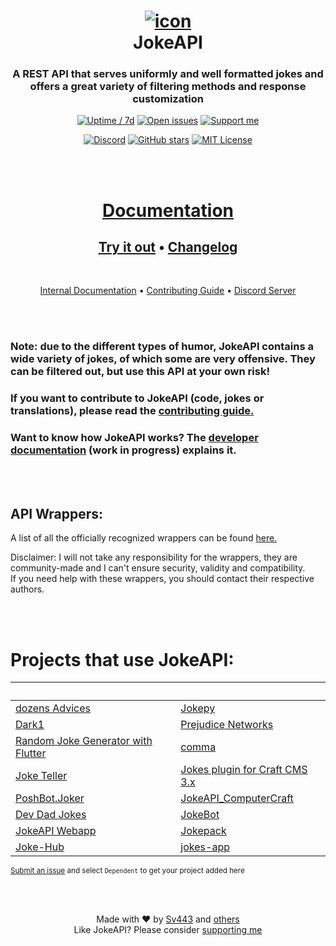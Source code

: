 <!-- hi, hope you are having a great day :) -->
<div align="center" style="text-align: center;">

# [![icon](https://sv443.net/cdn/jokeapi/icon_readme.png)](#readme)<br>JokeAPI

### A REST API that serves uniformly and well formatted jokes and offers a great variety of filtering methods and response customization
[![Uptime / 7d](https://img.shields.io/uptimerobot/ratio/7/m784261094-bff76b959ebb8fc39f7eb2d0)](https://status.sv443.net/)
[![Open issues](https://img.shields.io/github/issues/Sv443/JokeAPI)](https://github.com/Sv443/JokeAPI/issues)
[![Support me](https://img.shields.io/badge/-Support%20me-555555?logo=GitHub%20Sponsors)](https://github.com/sponsors/Sv443)
  
[![Discord](https://img.shields.io/discord/565933531214118942)](https://discord.gg/aBH4uRG)
[![GitHub stars](https://img.shields.io/github/stars/Sv443/JokeAPI)](https://github.com/Sv443/JokeAPI/stargazers)
[![MIT License](https://img.shields.io/github/license/Sv443/JokeAPI)](https://github.com/Sv443/JokeAPI/blob/master/LICENSE.txt)

<br><br>

# [Documentation](https://jokeapi.dev/)
## [Try it out](https://jokeapi.dev/#try-it) &bull; [Changelog](./changelog.md#readme)

<br>

[Internal Documentation](./dev/docs/index.md#readme) &bull; [Contributing Guide](./.github/Contributing.md#readme) &bull; [Discord Server](https://dc.sv443.net/)

</div>


<br><br>


### Note: due to the different types of humor, JokeAPI contains a wide variety of jokes, of which some are very offensive. They can be filtered out, but use this API at your own risk!
### If you want to contribute to JokeAPI (code, jokes or translations), please read the [contributing guide.](./.github/Contributing.md)
### Want to know how JokeAPI works? The [developer documentation](https://github.com/Sv443/JokeAPI/tree/version/2.4.0/dev/docs/home.md#readme) (work in progress) explains it.

<br><br>

## API Wrappers:
A list of all the officially recognized wrappers can be found [here.](https://github.com/stars/Sv443/lists/jokeapi-wrappers)  
  
Disclaimer: I will not take any responsibility for the wrappers, they are community-made and I can't ensure security, validity and compatibility.  
If you need help with these wrappers, you should contact their respective authors.  


<br><br>

# Projects that use JokeAPI:
| &nbsp; | &nbsp; |
| :-- | :-- |
| [dozens Advices](https://github.com/ZephyrVentum/dozens-Advices) | [Jokepy](https://github.com/aksty/Jokepy) |
| [Dark1](https://github.com/whiteadi/Dark1) | [Prejudice Networks](https://github.com/LiamTownsley/Prejudice-Networks) |
| [Random Joke Generator with Flutter](https://github.com/variousnabil/Random-Joke-Generator-with-Flutter) | [comma](https://thatcopy.pw/comma) |
| [Joke Teller](https://github.com/AlHood77/Joke_Teller) | [Jokes plugin for Craft CMS 3.x](https://github.com/remcoov/jokes) |
| [PoshBot.Joker](https://github.com/ToastIT-dev/PoshBot.Joker) | [JokeAPI_ComputerCraft](https://github.com/Sv443/JokeAPI_ComputerCraft) |
| [Dev Dad Jokes](https://github.com/jonathanbossenger/devdadjokes) | [JokeBot](https://github.com/QGIsK/JokeBot) |
| [JokeAPI Webapp](https://github.com/HemantSachdeva/JokeApi) | [Jokepack](https://github.com/LaksCastro/jokepack) |
| [Joke-Hub](https://joke-hub.vercel.app) | [jokes-app](https://github.com/bethropolis/jokes-app) |

<!-- | []() | []() | -->
<!-- | [xyz](xyz) | [xyz](xyz) | │ | [xyz](xyz) | [xyz](xyz) | -->

<sub>

[Submit an issue](https://github.com/Sv443/JokeAPI/issues/new/choose) and select `Dependent` to get your project added here

</sub>

<br><br>

<div align="center" style="text-align:center">

Made with ❤️ by [Sv443](https://github.com/Sv443) and [others](https://github.com/Sv443/JokeAPI/graphs/contributors)  
Like JokeAPI? Please consider [supporting me](https://github.com/sponsors/Sv443)

</div>

